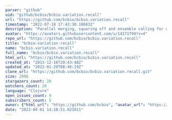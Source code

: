 ```yaml
---
parser: "github"
uid: "github/bcbio/bcbio.variation.recall"
url: "https://github.com/bcbio/bcbio.variation.recall"
timestamp: "2022-07-18 17:43:30.106832"
description: "Parallel merging, squaring off and ensemble calling for genomic variants"
avatar: "https://avatars.githubusercontent.com/u/14271794?v=4"
repo_url: "https://github.com/bcbio/bcbio.variation.recall"
title: "bcbio‑variation‑recall"
name: "bcbio.variation.recall"
full_name: "bcbio/bcbio.variation.recall"
html_url: "https://github.com/bcbio/bcbio.variation.recall"
created_at: "2013-12-16T20:43:48Z"
updated_at: "2022-01-20T08:46:19Z"
clone_url: "https://github.com/bcbio/bcbio.variation.recall.git"
size: 2096
stargazers_count: 20
watchers_count: 20
language: "Clojure"
open_issues_count: 9
subscribers_count: 5
owner: {"html_url": "https://github.com/bcbio", "avatar_url": "https://avatars.githubusercontent.com/u/14271794?v=4", "login": "bcbio", "type": "Organization"}
date: "2023-04-01 14:18:51.021011"
---
```

